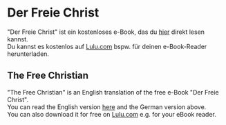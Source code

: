 # Der Freie Christ

"Der Freie Christ" ist ein kostenloses e-Book,
das du [hier](https://github.com/DerRobert-28/Der-Freie-Christ/blob/master/Der%20Freie%20Christ.pdf) direkt lesen kannst.
\
Du kannst es kostenlos auf [Lulu.com](https://www.lulu.com/shop/robert-lang-kirchhöfer/der-freie-christ/ebook/product-45v87qv.html) bspw. für deinen e-Book-Reader herunterladen.

## The Free Christian

"The Free Christian" is an English translation of the free e-Book "Der Freie Christ".
\
You can read the English version [here](https://github.com/DerRobert-28/Der-Freie-Christ/blob/master/The%20Free%20Christian.pdf) and the German version above.
\
You can also download it for free on [Lulu.com](https://www.lulu.com/shop/robert-lang-kirchhöfer/the-free-christian/ebook/product-zm5r69n.html) e.g. for your eBook reader.
